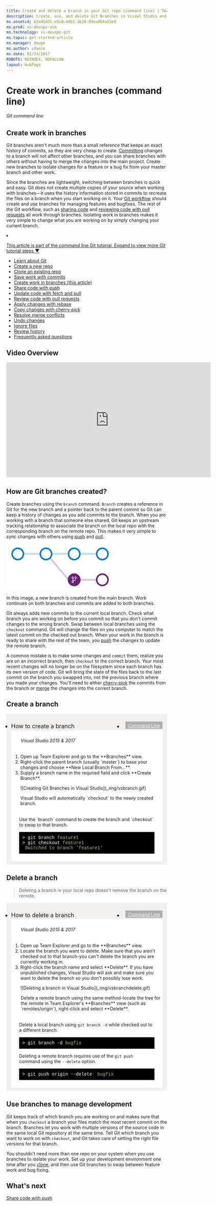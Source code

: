 ```yaml
---
title: Create and delete a branch in your Git repo (command line) | Team Services & TFS
description: Create, use, and delete Git Branches in Visual Studio and from the command line
ms.assetid: b3a45d31-e5c8-4d61-ab26-04ea4b8a55e9
ms.prod: vs-devops-alm
ms.technology: vs-devops-git
ms.topic: get-started-article 
ms.manager: douge
ms.author: sdanie
ms.date: 02/24/2017
ROBOTS: NOINDEX, NOFOLLOW
layout: HubPage
---
```


# Create work in branches (command line)

###### Git command line

## Create work in branches

Git branches aren't much more than a small reference that keeps an exact history of commits, so they are very cheap to create.
[Committing](commits-cmdline.md) changes to a branch will not affect other branches, and you can share branches with others without having to merge the changes into the main project.
Create new branches to isolate changes for a feature or a bug fix from your master branch and other work. 

Since the branches are lightweight, switching between branches is quick and easy. 
Git does not create multiple copies of your source when working with branches&mdash;it uses the history information stored in commits to recreate the files on a branch when you start working on it.
Your [Git workflow](gitworkflow-cmdline.md) should create and use branches for managing features and bugfixes.
The rest of the Git workflow, such as [sharing code](pushing-cmdline.md) and [reviewing code with pull requests](pullrequest-cmdline.md) all work through branches.
Isolating work in branches makes it very simple to change what you are working on by simply changing your current branch.

<li><p><a data-toggle="collapse" href="#expando-git-cmdline-tutorial">This article is part of the command line Git tutorial. Expand to view more Git tutorial steps &#x25BC;</a></p>
<div class="collapse" id="expando-git-cmdline-tutorial">
<ul>
<li><a href="gitworkflow-cmdline.md">Learn about Git</a></li>
<li><a href="creatingrepo-cmdline.md">Create a new repo</a></li>
<li><a href="clone-cmdline.md">Clone an existing repo</a></li>
<li><a href="commits-cmdline.md">Save work with commits</a></li>
<li><a href="branches-cmdline.md">Create work in branches (this article)</a></li>
<li><a href="pushing-cmdline.md">Share code with push</a></li>
<li><a href="pulling-cmdline.md">Update code with fetch and pull</a></li>
<li><a href="pullrequest-cmdline.md">Review code with pull requests</a></li>
<li><a href="rebase-cmdline.md">Apply changes with rebase</a></li>
<li><a href="cherry-pick-cmdline.md">Copy changes with cherry-pick</a></li>
<li><a href="merging-cmdline.md">Resolve merge conflicts</a></li>
<li><a href="undo-cmdline.md">Undo changes</a></li>
<li><a href="ignore-files-cmdline.md">Ignore files</a></li>
<li><a href="history-cmdline.md">Review history</a></li>
<li><a href="howto-cmdline.md">Frequently asked questions</a></li>
</ul>
</div>
</li>

## Video Overview

<iframe src="https://channel9.msdn.com/series/Team-Services-Git-Tutorial/Git-Tutorial-Branches/player" width="640" height="360" allowFullScreen frameBorder="0"></iframe>

## How are Git branches created?

Create branches using the `branch` command. `Branch` creates a reference in Git for the new branch and a pointer back to the parent commit so Git can keep a history of changes as you add commits to the branch. 
When you are working with a branch that someone else shared, Git keeps an upstream tracking relationship to associate the branch on the local repo with the corresponding branch on the remote repo.
This makes it very simple to sync changes with others using [push](pushing-cmdline.md) and [pull](pulling-cmdline.md).

![Visual of a branch off master in Git](_img/branch.png)

In this image, a new branch is created from the main branch. Work continues on both branches and commits are added to both branches. 

Git always adds new commits to the current local branch. Check what branch you are working on before you commit so that you don't commit changes to the wrong branch. 
Swap between local branches using the `checkout` command. Git will change the files on you computer to match the latest commit on the checked out branch.
When your work in the branch is ready to share with the rest of the team, you [push](pushing-cmdline.md) the changes to update the remote branch. 

A common mistake is to make some changes and `commit` them, realize you are on an incorrect branch, then `checkout` to the correct branch.
Your most recent changes will no longer be on the filesystem since each branch has its own version of code. 
Git will bring the state of the files back to the last commit on the branch you swapped into, not the previous branch where you made your changes. 
You'll need to either [cherry-pick](cherry-pick-cmdline.md) the commits from the branch or [merge](pulling-cmdline.md#update-branches-with-merge) the changes into the correct branch.
 
## Create a branch

<div style="background-color: #f2f0ee;padding-top:10px;padding-bottom:10px;">
<ul class="nav nav-pills" style="padding-right:15px;padding-left:15px;padding-bottom:5px;vertical-align:top;font-size:18px;">
<li style="float:left;" data-toggle="collapse" data-target="#changeexample">How to create a branch</li>
<li style="float: right;"><a style="max-width: 374px;min-width: 120px;vertical-align: top;background-color:#AEAEAE;margin: 0px 0px 0px 8px;min-width:90px;color: #fff;border: solid 2px #AEAEAE;border-radius: 0;padding: 2px 6px 0px 6px;outline-style:none;height:32px;font-size:14px;font-weight:400" data-toggle="pill" href="#cmdline0">Command Line</a></li>
</ul>

<div id="changeexample" class="tab-content collapse in fade" style="background-color: #ffffff;margin-left: 15px;margin-right:15px;padding: 5px 5px 5px 5px;">
<div id="vs0" class="tab-pane fade">
<h6 style="padding-left:25px;">Visual Studio 2015 &amp; 2017</h6>

<p><ol><li>Open up Team Explorer and go to the **Branches** view.
<li> Right-click the parent branch (usually `master`) to base your changes and choose **New Local Branch From...**. 
<li>Supply a branch name in the required field and click **Create Branch**.
   <p>![Creating Git Branches in Visual Studio](_img/vsbranch.gif)   

<p>Visual Studio will automatically `checkout` to the newly created branch.</ol>

</div>

<div class="tab-pane fade in active" id="cmdline0" style="background-color: #ffffff;margin-left: 15px;margin-right:15px;padding: 5px 5px 5px 5px;">

<p>Use the `branch` command to create the branch and `checkout` to swap to that branch.
 
<pre style="color:white;background-color:black;font-family:Consolas,Courier,monospace;padding:10px">
&gt; git branch <font color="#b5bd68">feature1</font>
&gt; git checkout <font color="#b5bd68">feature1</font>
<font color="#b5bd68"> Switched to branch 'feature1'</font>
</pre>

</div></div></div>

## Delete a branch

> Deleting a branch in your local repo doesn't remove the branch on the remote.

<div style="background-color: #f2f0ee;padding-top:10px;padding-bottom:10px;">
<ul class="nav nav-pills" style="padding-right:15px;padding-left:15px;padding-bottom:5px;vertical-align:top;font-size:18px;">
<li style="float:left;" data-toggle="collapse" data-target="#changeexample1">How to delete a branch</li>
<li style="float: right;"><a style="max-width: 374px;min-width: 120px;vertical-align: top;background-color:#AEAEAE;margin: 0px 0px 0px 8px;min-width:90px;color: #fff;border: solid 2px #AEAEAE;border-radius: 0;padding: 2px 6px 0px 6px;outline-style:none;height:32px;font-size:14px;font-weight:400" data-toggle="pill" href="#cmdline1">Command Line</a></li>
</ul>

<div id="changeexample" class="tab-content collapse in fade" style="background-color: #ffffff;margin-left: 15px;margin-right:15px;padding: 5px 5px 5px 5px;">
<div id="vs1" class="tab-pane fade">
<h6 style="padding-left:25px;">Visual Studio 2015 &amp; 2017 </h6>
<p><ol><li>Open up Team Explorer and go to the **Branches** view.
<li>Locate the branch you want to delete. Make sure that you aren't checked out to that branch-you can't delete the branch you are currently working in.
<li>Right-click the branch name and select **Delete**. If you have unpublished changes, Visual Studio will ask and make sure you want to delete the branch so you don't possibly lose work.
   <p>![Deleting a branch in Visual Studio](_img/vsbranchdelete.gif)</ol>

<p style="padding-left:25px;">Delete a remote branch using the same method-locate the tree for the remote in Team Explorer's **Branches** view (such as `remotes/origin`), right-click and select **Delete**.
</div>

<div class="tab-pane fade in active" id="cmdline1" style="background-color: #ffffff;margin-left: 15px;margin-right:15px;padding: 5px 5px 5px 5px;">

Delete a local branch using `git branch -d` while checked out to a different branch.
<pre style="color:white;background-color:black;font-family:Consolas,Courier,monospace;padding:10px">
&gt; git branch -d <font color="#b5bd68">bugfix</font>
</pre>

Deleting a remote branch requires use of the `git push` command using the `--delete` option.

<pre style="color:white;background-color:black;font-family:Consolas,Courier,monospace;padding:10px">
&gt; git push origin --delete  <font color="#b5bd68">bugfix</font>
</pre>

</div></div></div>

## Use branches to manage development

Git keeps track of which branch you are working on and makes sure that when you `checkout` a branch your files match the most recent commit on the branch. 
Branches let you work with multiple versions of the source code in the same local Git repository at the same time. 
Tell Git which branch you want to work on with `checkout`, and Git takes care of setting the right file versions for that branch.

You shouldn't need more than one repo on your system when you use branches to isolate your work. 
Set up your development environment one time after you [clone](clone-cmdline.md), and then use Git branches to swap between feature work and bug fixing. 

## What's next

[Share code with push](pushing-cmdline.md)